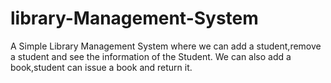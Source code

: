 # library-Management-System
A Simple Library Management System where we can add a student,remove a student and  see the information of the Student.
We can also add a book,student can issue a book and return it. 
